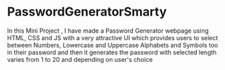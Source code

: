 # PasswordGeneratorSmarty
In this Mini Project , I have made a Password Generator webpage  using HTML, CSS  and JS with a very attractive UI which provides users to select between Numbers, Lowercase and Uppercase Alphabets and Symbols too in their password and then it generates the password with selected length varies from 1 to 20 and depending on user's choice 
